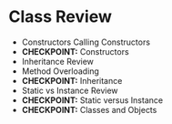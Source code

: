 # Class Review
* Constructors Calling Constructors
* __CHECKPOINT:__ Constructors
* Inheritance Review
* Method Overloading
* __CHECKPOINT:__ Inheritance
* Static vs Instance Review
* __CHECKPOINT:__ Static versus Instance
* __CHECKPOINT:__ Classes and Objects

